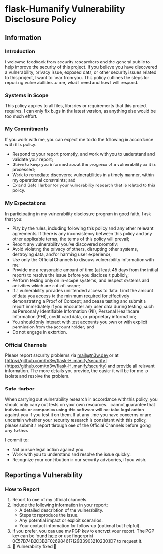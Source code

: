 # flask-Humanify Vulnerability Disclosure Policy

## Information

### Introduction

I welcome feedback from security researchers and the general public to help improve the security of this project.
If you believe you have discovered a vulnerability, privacy issue, exposed data, or other security issues related to this project, I want to hear from you.
This policy outlines the steps for reporting vulnerabilities to me, what I need and how I will respond.

### Systems in Scope

This policy applies to all files, libraries or requirements that this project requires.
I can only fix bugs in the latest version, as anything else would be too much effort.

### My Commitments

If you work with me, you can expect me to do the following in accordance with this policy:

- Respond to your report promptly, and work with you to understand and validate your report;
- Strive to keep you informed about the progress of a vulnerability as it is processed;
- Work to remediate discovered vulnerabilities in a timely manner, within my operational constraints; and
- Extend Safe Harbor for your vulnerability research that is related to this policy.

### My Expectations

In participating in my vulnerability disclosure program in good faith, I ask that you:

- Play by the rules, including following this policy and any other relevant agreements. If there is any inconsistency between this policy and any other applicable terms, the terms of this policy will prevail;
- Report any vulnerability you’ve discovered promptly;
- Avoid violating the privacy of others, disrupting other systems, destroying data, and/or harming user experience;
- Use only the Official Channels to discuss vulnerability information with me;
- Provide me a reasonable amount of time (at least 45 days from the initial report) to resolve the issue before you disclose it publicly;
- Perform testing only on in-scope systems, and respect systems and activities which are out-of-scope;
- If a vulnerability provides unintended access to data: Limit the amount of data you access to the minimum required for effectively demonstrating a Proof of Concept; and cease testing and submit a report immediately if you encounter any user data during testing, such as Personally Identifiable Information (PII), Personal Healthcare Information (PHI), credit card data, or proprietary information;
- You should only interact with test accounts you own or with explicit permission from the account holder; and
- Do not engage in extortion.

### Official Channels

Please report security problems via [mail@tn3w.dev](mailto:mail@tn3w.dev) or at [https://github.com/tn3w/flask-Humanify/security](https://github.com/tn3w/flask-Humanify/security) and provide all relevant information. The more details you provide, the easier it will be for me to isolate and resolve the problem.

### Safe Harbor

When carrying out vulnerability research in accordance with this policy, you should only carry out tests on your own resources. I cannot guarantee that individuals or companies using this software will not take legal action against you if you test it on them.
If at any time you have concerns or are uncertain whether your security research is consistent with this policy, please submit a report through one of the Official Channels before going any further.

I commit to:

- Not pursue legal action against you.
- Work with you to understand and resolve the issue quickly.
- Recognize your contribution in our security advisories, if you wish.

## Reporting a Vulnerability

### How to Report

1. Report to one of my official channels.
2. Include the following information in your report:
    - A detailed description of the vulnerability.
    - Steps to reproduce the issue.
    - Any potential impact or exploit scenarios.
    - Your contact information for follow-up (optional but helpful).
3. If you prefer, you can use my PGP key to encrypt your report. The PGP key can be found [here](https://www.tn3w.dev/publ-key.asc) or use fingerprint 0C57B74B2C3B2F026984617129B39032102303D7 to request it.
4. 🎉 Vulnerability fixed 🎉

